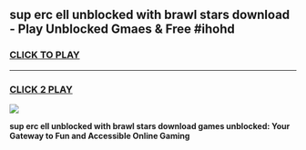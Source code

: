 
## sup erc ell unblocked with brawl stars download - Play Unblocked Gmaes & Free #ihohd
<h3>
<a href="https://news.freeplayer.one?title=sup_erc_ell_unblocked_with_brawl_stars_download&ref=24F">CLICK TO PLAY</a></h3>
<hr>

<h3>
<a href="https://news.freeplayer.one?title=sup_erc_ell_unblocked_with_brawl_stars_download&ref=24F">CLICK 2 PLAY</a>
  
</h3>

<a href="https://news.freeplayer.one?title=sup_erc_ell_unblocked_with_brawl_stars_download&ref=24F/"><img src="https://clearcache.store/games.png"></a>


**sup erc ell unblocked with brawl stars download games unblocked: Your Gateway to Fun and Accessible Online Gaming**
